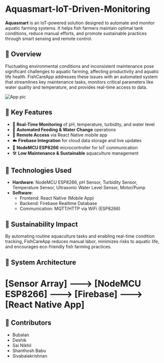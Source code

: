 # Aquasmart-IoT-Driven-Monitoring

**Aquasmart** is an IoT-powered solution designed to automate and monitor aquatic farming systems. It helps fish farmers maintain optimal tank conditions, reduce manual efforts, and promote sustainable practices through smart sensing and remote control.

## 🚀 Overview

Fluctuating environmental conditions and inconsistent maintenance pose significant challenges to aquatic farming, affecting productivity and aquatic life health. FishCareApp addresses these issues with an automated system that streamlines key maintenance tasks, monitors critical parameters like water quality and temperature, and provides real-time access to data.

![App pic](https://github.com/user-attachments/assets/0349bce0-95ee-4ac6-9bfb-54b923f3a1ed)


## 🐠 Key Features

- 📡 **Real-Time Monitoring** of pH, temperature, turbidity, and water level
- 🔁 **Automated Feeding & Water Change** operations
- 📲 **Remote Access** via React Native mobile app
- ☁️ **Firebase Integration** for cloud data storage and live updates
- 🔌 **NodeMCU ESP8266** microcontroller for IoT communication
- 🛠️ **Low Maintenance & Sustainable** aquaculture management

## 🧠 Technologies Used

- **Hardware**: NodeMCU ESP8266, pH Sensor, Turbidity Sensor, Temperature Sensor, Ultrasonic Water Level Sensor, Motor/Pump
- **Software**: 
  - Frontend: React Native (Mobile App)
  - Backend: Firebase Realtime Database
  - Communication: MQTT/HTTP via WiFi (ESP8266)
  
## 🌱 Sustainability Impact

By automating routine aquaculture tasks and enabling real-time condition tracking, FishCareApp reduces manual labor, minimizes risks to aquatic life, and encourages eco-friendly fish farming practices.

## 📸 System Architecture

# [Sensor Array] ---> [NodeMCU ESP8266] ---> [Firebase] ---> [React Native App]

## 🤝 Contributors

- Bubalan
- Deshik
- Sai Nikhil
- Shanthosh Babu
- Sivabalakrishnan
